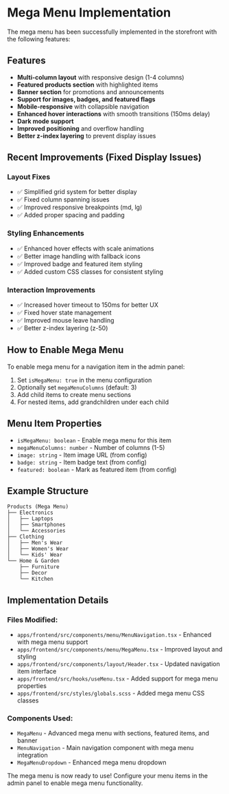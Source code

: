 # Mega Menu Implementation

The mega menu has been successfully implemented in the storefront with the following features:

## Features

- **Multi-column layout** with responsive design (1-4 columns)
- **Featured products section** with highlighted items
- **Banner section** for promotions and announcements
- **Support for images, badges, and featured flags**
- **Mobile-responsive** with collapsible navigation
- **Enhanced hover interactions** with smooth transitions (150ms delay)
- **Dark mode support**
- **Improved positioning** and overflow handling
- **Better z-index layering** to prevent display issues

## Recent Improvements (Fixed Display Issues)

### Layout Fixes
- ✅ Simplified grid system for better display
- ✅ Fixed column spanning issues
- ✅ Improved responsive breakpoints (md, lg)
- ✅ Added proper spacing and padding

### Styling Enhancements
- ✅ Enhanced hover effects with scale animations
- ✅ Better image handling with fallback icons
- ✅ Improved badge and featured item styling
- ✅ Added custom CSS classes for consistent styling

### Interaction Improvements
- ✅ Increased hover timeout to 150ms for better UX
- ✅ Fixed hover state management
- ✅ Improved mouse leave handling
- ✅ Better z-index layering (z-50)

## How to Enable Mega Menu

To enable mega menu for a navigation item in the admin panel:

1. Set `isMegaMenu: true` in the menu configuration
2. Optionally set `megaMenuColumns` (default: 3)
3. Add child items to create menu sections
4. For nested items, add grandchildren under each child

## Menu Item Properties

- `isMegaMenu: boolean` - Enable mega menu for this item
- `megaMenuColumns: number` - Number of columns (1-5)
- `image: string` - Item image URL (from config)
- `badge: string` - Item badge text (from config)
- `featured: boolean` - Mark as featured item (from config)

## Example Structure

```
Products (Mega Menu)
├── Electronics
│   ├── Laptops
│   ├── Smartphones
│   └── Accessories
├── Clothing
│   ├── Men's Wear
│   ├── Women's Wear
│   └── Kids' Wear
└── Home & Garden
    ├── Furniture
    ├── Decor
    └── Kitchen
```

## Implementation Details

### Files Modified:
- `apps/frontend/src/components/menu/MenuNavigation.tsx` - Enhanced with mega menu support
- `apps/frontend/src/components/menu/MegaMenu.tsx` - Improved layout and styling
- `apps/frontend/src/components/layout/Header.tsx` - Updated navigation item interface
- `apps/frontend/src/hooks/useMenu.tsx` - Added support for mega menu properties
- `apps/frontend/src/styles/globals.scss` - Added mega menu CSS classes

### Components Used:
- `MegaMenu` - Advanced mega menu with sections, featured items, and banner
- `MenuNavigation` - Main navigation component with mega menu integration
- `MegaMenuDropdown` - Enhanced mega menu dropdown

The mega menu is now ready to use! Configure your menu items in the admin panel to enable mega menu functionality.